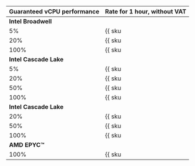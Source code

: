 Guaranteed vCPU performance | Rate for 1 hour, without VAT
--- | ---
**Intel Broadwell** |
5% | {{ sku|KZT|compute.vm.cpu.c05.preemptible|string }}
20% | {{ sku|KZT|compute.vm.cpu.c20.preemptible|string }}
100% | {{ sku|KZT|compute.vm.cpu.c100.preemptible|string }}
**Intel Cascade Lake** |
5% | {{ sku|KZT|compute.vm.cpu.c05.preemptible.v2|string }}
20% | {{ sku|KZT|compute.vm.cpu.c20.preemptible.v2|string }}
50% | {{ sku|KZT|compute.vm.cpu.c50.preemptible.v2|string }}
100% | {{ sku|KZT|compute.vm.cpu.c100.preemptible.v2|string }}
**Intel Cascade Lake** |
20% | {{ sku|KZT|compute.vm.cpu.c20.preemptible.v3|string }}
50% | {{ sku|KZT|compute.vm.cpu.c50.preemptible.v3|string }}
100% | {{ sku|KZT|compute.vm.cpu.c100.preemptible.v3|string }}
**AMD EPYC™** |
100% | {{ sku|KZT|compute.vm.cpu.c100.gpu-standard.preemptible.v3|string }}
